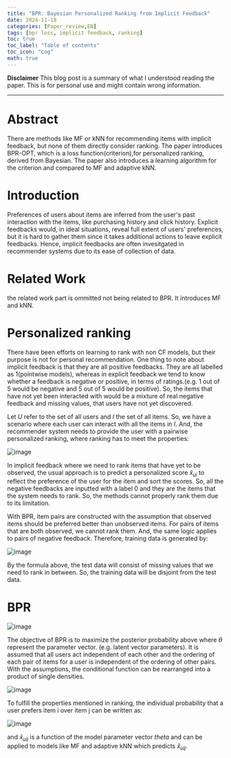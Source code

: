 ```yaml
---
title: "BPR: Bayesian Personalized Ranking from Implicit Feedback"
date: 2024-11-18
categories: [Paper_review,EN]
tags: [bpr loss, implicit feedback, ranking]
toc: true
toc_label: "Table of contents"
toc_icon: "cog"
math: true
---
```


**Disclaimer**
This blog post is a summary of what I understood reading the paper. This is for personal use and might contain wrong information.

---

# Abstract

There are methods like MF or kNN for recommending items with implicit feedback, but none of them
directly consider ranking. The paper introduces BPR-OPT, which is a loss function(criterion),for 
personalized ranking, derived from Bayesian. The paper also introduces a learning algorithm for the 
criterion and compared to MF and adaptive kNN.

# Introduction

Preferences of users about items are inferred from the user's past interaction with the items, like
purchasing history and click history. Explicit feedbacks would, in ideal situations, reveal 
full extent of users' preferences, but it is hard to gather them since it takes additional actions
to leave explicit feedbacks. Hence, implicit feedbacks are often invesitgated in recommender systems
due to its ease of collection of data. 

# Related Work

the related work part is ommitted not being related to BPR. It introduces MF and kNN.

# Personalized ranking

There have been efforts on learning to rank with non CF models, but their purpose is not for personal
recommendation. One thing to note about implicit feedback is that they are all positive feedbacks.
They are all labelled as 1(pointwise models), whereas in explicit feedback we tend to know whether
a feedback is negative or positive, in terms of ratings.(e.g. 1 out of 5 would be negative and 5 out of 
5 would be positive). So, the items that have not yet been interacted with would be a mixture of real
negative feedback and missing values, that users have not yet discovered. 

Let $U$ refer to the set of all users and $I$ the set of all items. So, we have a scenario where each user
can interact with all the items in $I$. And, the recommender system needs to provide the user with a 
pairwise personalized ranking, where ranking has to meet the properties:

![image](https://github.com/user-attachments/assets/8d936cba-1a2d-4457-9945-f2b485562755)

In implicit feedback where we need to rank items that have yet to be observed, the usual approach is 
to predict a personalized score $\hat{x}_{ui}$ to reflect the preference of the user for the item and 
sort the scores. So, all the negative feedbacks are inputted with a label 0 and they are the items that 
the system needs to rank. So, the methods cannot properly rank them due to its limitation.

With BPR, item pairs are constructed with the assumption that observed items should be preferred better
than unobserved items. For pairs of items that are both observed, we cannot rank them. And, the same logic
applies to pairs of negative feedback. Therefore, training data is generated by:

![image](https://github.com/user-attachments/assets/4cc80b8c-5c1b-41c5-a1e5-e657e52710d5)

By the formula above, the test data will consist of missing values that we need to rank in between. So, 
the training data will be disjoint from the test data.

# BPR

![image](https://github.com/user-attachments/assets/35d56a68-d9d4-4b01-a950-6cb99e060c52)


The objective of BPR is to maximize the posterior probability above where $\theta$ represent the parameter vector.
(e.g. latent vector parameters). It is assumed that all users act independent of each other and 
the ordering of each pair of items for a user is independent of the ordering of other pairs. With the 
assumptions, the conditional function can be rearranged into a product of single densities.

![image](https://github.com/user-attachments/assets/6c5d158a-20cd-4f3f-b641-3b4f3d9cbdc1)

To fulfill the properties mentioned in ranking, the individual probability that a user prefers item i over 
item j can be written as:

![image](https://github.com/user-attachments/assets/cfa3abd6-6b55-4348-8340-4814dd22a6c0)

and $\hat{x}_{uij}$ is a function of the model parameter vector $theta$ and can be applied to models
like MF and adaptive kNN which predicts $\hat{x}_{uij}$.
